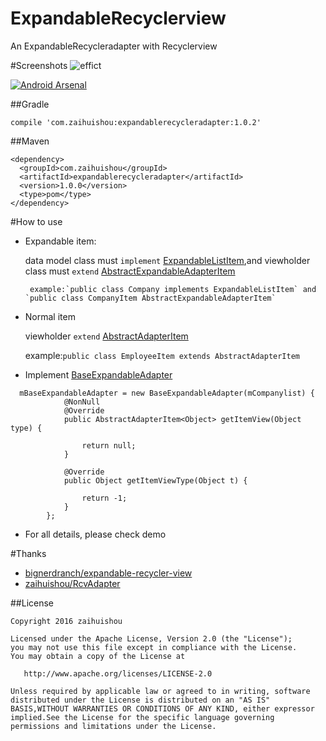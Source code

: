 # ExpandableRecyclerview
An ExpandableRecycleradapter with Recyclerview

#Screenshots
![effict](/sample-screen.gif)
  

[![Android Arsenal](https://img.shields.io/badge/Android%20Arsenal-ExpandableRecyclerview-green.svg?style=true)](https://android-arsenal.com/details/1/3903)

##Gradle
 ```
 compile 'com.zaihuishou:expandablerecycleradapter:1.0.2'
 ```
 
##Maven
 
 ```
 <dependency>
   <groupId>com.zaihuishou</groupId>
   <artifactId>expandablerecycleradapter</artifactId>
   <version>1.0.0</version>
   <type>pom</type>
 </dependency>
 ```
 
#How to use

* Expandable item:</br>
  
    data model class must `implement` [ExpandableListItem](https://github.com/zaihuishou/ExpandableRecyclerview/blob/master/expandablerecycleradapter/src/main/java/com/zaihuishou/expandablerecycleradapter/model/ExpandableListItem.java),and viewholder class must `extend` [AbstractExpandableAdapterItem](https://github.com/zaihuishou/ExpandableRecyclerview/blob/master/expandablerecycleradapter/src/main/java/com/zaihuishou/expandablerecycleradapter/viewholder/AbstractExpandableAdapterItem.java)
    
       example:`public class Company implements ExpandableListItem` and `public class CompanyItem AbstractExpandableAdapterItem`
   
* Normal item</br>

   viewholder `extend` [AbstractAdapterItem](https://github.com/zaihuishou/ExpandableRecyclerview/blob/master/expandablerecycleradapter/src/main/java/com/zaihuishou/expandablerecycleradapter/viewholder/AbstractAdapterItem.java)</br>
   

   example:`public class EmployeeItem extends AbstractAdapterItem`
   
* Implement [BaseExpandableAdapter](https://github.com/zaihuishou/ExpandableRecyclerview/blob/master/expandablerecycleradapter/src/main/java/com/zaihuishou/expandablerecycleradapter/adapter/BaseExpandableAdapter.java)
    
```
  mBaseExpandableAdapter = new BaseExpandableAdapter(mCompanylist) {
            @NonNull
            @Override
            public AbstractAdapterItem<Object> getItemView(Object type) {
               
                return null;
            }

            @Override
            public Object getItemViewType(Object t) {
               
                return -1;
            }
        };
```
 * For all details, please check demo
 
#Thanks
* [bignerdranch/expandable-recycler-view](https://github.com/bignerdranch/expandable-recycler-view)
* [zaihuishou/RcvAdapter](https://github.com/zaihuishou/RcvAdapter)
 
##License
 
 ```
 Copyright 2016 zaihuishou
 
 Licensed under the Apache License, Version 2.0 (the "License");
 you may not use this file except in compliance with the License.
 You may obtain a copy of the License at
 
    http://www.apache.org/licenses/LICENSE-2.0
 
Unless required by applicable law or agreed to in writing, software
distributed under the License is distributed on an "AS IS" BASIS,WITHOUT WARRANTIES OR CONDITIONS OF ANY KIND, either expressor implied.See the License for the specific language governing permissions and limitations under the License.
 ```
